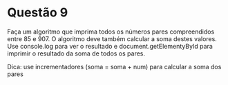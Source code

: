 # Questão 9

Faça um algoritmo que imprima todos os números pares compreendidos entre 85 e 907. O
algoritmo deve também calcular a soma destes valores. Use console.log para ver o resultado
e document.getElementyById para imprimir o resultado da soma de todos os pares.

Dica: use incrementadores (soma = soma + num) para calcular a soma dos pares
